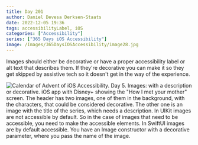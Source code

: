 ```yaml
---
title: Day 201
author: Daniel Devesa Derksen-Staats
date: 2022-12-05 19:36
tags: accessibilityLabel, iOS
categories: ["Accessibility"]
series: ["365 Days iOS Accessibility"]
image: /Images/365DaysIOSAccessibility/image28.jpg
---
```


Images should either be decorative or have a proper accessibility label or alt text that describes them. If they're decorative you can make it so they get skipped by assistive tech so it doesn't get in the way of the experience.

![Calendar of Advent of iOS Accessibility. Day 5. Images: with a description or decorative. iOS app with Disney+ showing the "How I met your mother" screen. The header has two images, one of them in the background, with the characters, that could be considered decorative. The other one is an image with the title of the series, which needs a description. In UIKit images are not accessible by default. So in the case of images that need to be accessible, you need to make the accessible elements. In SwiftUI images are by default accessible. You have an Image constructor with a decorative parameter, where you pass the name of the image.](/Images/365DaysIOSAccessibility/image28.jpg)